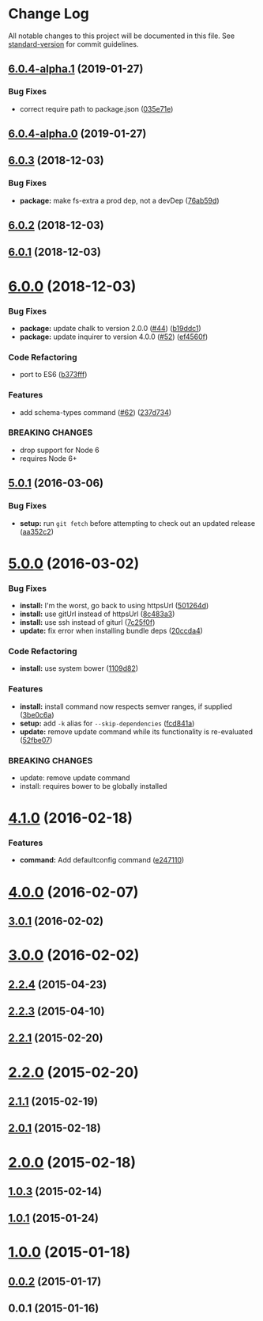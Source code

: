 # Change Log

All notable changes to this project will be documented in this file. See [standard-version](https://github.com/conventional-changelog/standard-version) for commit guidelines.

<a name="6.0.4-alpha.1"></a>
## [6.0.4-alpha.1](https://github.com/nodecg/nodecg-cli/compare/v6.0.4-alpha.0...v6.0.4-alpha.1) (2019-01-27)


### Bug Fixes

* correct require path to package.json ([035e71e](https://github.com/nodecg/nodecg-cli/commit/035e71e))



<a name="6.0.4-alpha.0"></a>
## [6.0.4-alpha.0](https://github.com/nodecg/nodecg-cli/compare/v6.0.3...v6.0.4-alpha.0) (2019-01-27)



<a name="6.0.3"></a>
## [6.0.3](https://github.com/nodecg/nodecg-cli/compare/v6.0.2...v6.0.3) (2018-12-03)


### Bug Fixes

* **package:** make fs-extra a prod dep, not a devDep ([76ab59d](https://github.com/nodecg/nodecg-cli/commit/76ab59d))



<a name="6.0.2"></a>
## [6.0.2](https://github.com/nodecg/nodecg-cli/compare/v6.0.1...v6.0.2) (2018-12-03)



<a name="6.0.1"></a>
## [6.0.1](https://github.com/nodecg/nodecg-cli/compare/v6.0.0...v6.0.1) (2018-12-03)



<a name="6.0.0"></a>
# [6.0.0](https://github.com/nodecg/nodecg-cli/compare/v5.0.1...v6.0.0) (2018-12-03)


### Bug Fixes

* **package:** update chalk to version 2.0.0 ([#44](https://github.com/nodecg/nodecg-cli/issues/44)) ([b19ddc1](https://github.com/nodecg/nodecg-cli/commit/b19ddc1))
* **package:** update inquirer to version 4.0.0 ([#52](https://github.com/nodecg/nodecg-cli/issues/52)) ([ef4560f](https://github.com/nodecg/nodecg-cli/commit/ef4560f))


### Code Refactoring

* port to ES6 ([b373fff](https://github.com/nodecg/nodecg-cli/commit/b373fff))


### Features

* add schema-types command ([#62](https://github.com/nodecg/nodecg-cli/issues/62)) ([237d734](https://github.com/nodecg/nodecg-cli/commit/237d734))


### BREAKING CHANGES

* drop support for Node 6
* requires Node 6+



<a name="5.0.1"></a>
## [5.0.1](https://github.com/nodecg/nodecg-cli/compare/v5.0.0...v5.0.1) (2016-03-06)


### Bug Fixes

* **setup:** run `git fetch` before attempting to check out an updated release ([aa352c2](https://github.com/nodecg/nodecg-cli/commit/aa352c2))



<a name="5.0.0"></a>
# [5.0.0](https://github.com/nodecg/nodecg-cli/compare/v4.1.0...v5.0.0) (2016-03-02)


### Bug Fixes

* **install:** I'm the worst, go back to using httpsUrl ([501264d](https://github.com/nodecg/nodecg-cli/commit/501264d))
* **install:** use gitUrl instead of httpsUrl ([8c483a3](https://github.com/nodecg/nodecg-cli/commit/8c483a3))
* **install:** use ssh instead of giturl ([7c25f0f](https://github.com/nodecg/nodecg-cli/commit/7c25f0f))
* **update:** fix error when installing bundle deps ([20ccda4](https://github.com/nodecg/nodecg-cli/commit/20ccda4))

### Code Refactoring

* **install:** use system bower ([1109d82](https://github.com/nodecg/nodecg-cli/commit/1109d82))

### Features

* **install:** install command now respects semver ranges, if supplied ([3be0c6a](https://github.com/nodecg/nodecg-cli/commit/3be0c6a))
* **setup:** add `-k` alias for `--skip-dependencies` ([fcd841a](https://github.com/nodecg/nodecg-cli/commit/fcd841a))
* **update:** remove update command while its functionality is re-evaluated ([52fbe07](https://github.com/nodecg/nodecg-cli/commit/52fbe07))


### BREAKING CHANGES

* update: remove update command
* install: requires bower to be globally installed



<a name="4.1.0"></a>
# [4.1.0](https://github.com/nodecg/nodecg-cli/compare/v4.0.0...v4.1.0) (2016-02-18)


### Features

* **command:** Add defaultconfig command ([e247110](https://github.com/nodecg/nodecg-cli/commit/e247110))



<a name="4.0.0"></a>
# [4.0.0](https://github.com/nodecg/nodecg-cli/compare/v3.0.1...v4.0.0) (2016-02-07)




<a name="3.0.1"></a>
## [3.0.1](https://github.com/nodecg/nodecg-cli/compare/v3.0.0...v3.0.1) (2016-02-02)




<a name="3.0.0"></a>
# [3.0.0](https://github.com/nodecg/nodecg-cli/compare/v2.2.4...v3.0.0) (2016-02-02)




<a name="2.2.4"></a>
## [2.2.4](https://github.com/nodecg/nodecg-cli/compare/v2.2.3...v2.2.4) (2015-04-23)




<a name="2.2.3"></a>
## [2.2.3](https://github.com/nodecg/nodecg-cli/compare/v2.2.1...v2.2.3) (2015-04-10)




<a name="2.2.1"></a>
## [2.2.1](https://github.com/nodecg/nodecg-cli/compare/v2.2.0...v2.2.1) (2015-02-20)




<a name="2.2.0"></a>
# [2.2.0](https://github.com/nodecg/nodecg-cli/compare/v2.1.1...v2.2.0) (2015-02-20)




<a name="2.1.1"></a>
## [2.1.1](https://github.com/nodecg/nodecg-cli/compare/v2.1.0...v2.1.1) (2015-02-19)




<a name="2.0.1"></a>
## [2.0.1](https://github.com/nodecg/nodecg-cli/compare/v2.0.0...v2.0.1) (2015-02-18)




<a name="2.0.0"></a>
# [2.0.0](https://github.com/nodecg/nodecg-cli/compare/v1.0.3...v2.0.0) (2015-02-18)




<a name="1.0.3"></a>
## [1.0.3](https://github.com/nodecg/nodecg-cli/compare/v1.0.1...v1.0.3) (2015-02-14)




<a name="1.0.1"></a>
## [1.0.1](https://github.com/nodecg/nodecg-cli/compare/v1.0.0...v1.0.1) (2015-01-24)




<a name="1.0.0"></a>
# [1.0.0](https://github.com/nodecg/nodecg-cli/compare/v0.0.2...v1.0.0) (2015-01-18)




<a name="0.0.2"></a>
## [0.0.2](https://github.com/nodecg/nodecg-cli/compare/v0.0.1...v0.0.2) (2015-01-17)




<a name="0.0.1"></a>
## 0.0.1 (2015-01-16)
